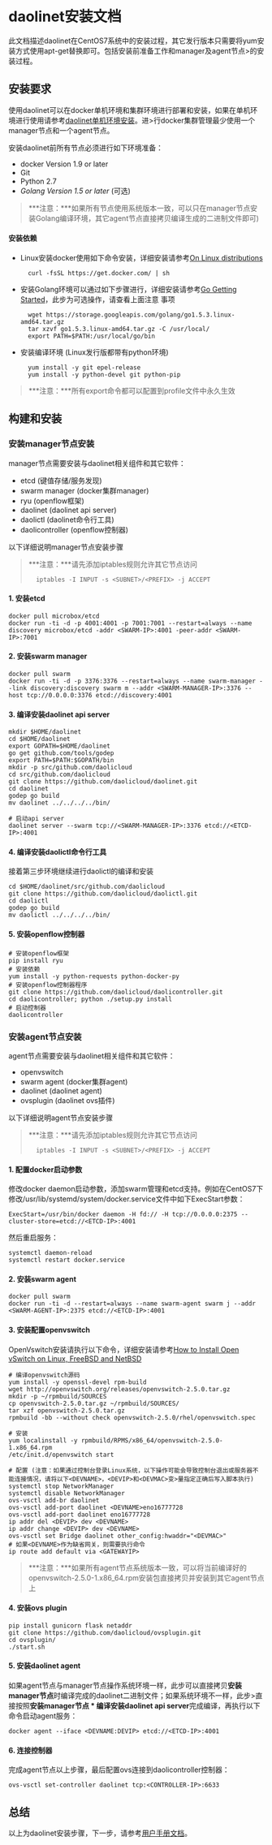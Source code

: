 daolinet安装文档
==========

此文档描述daolinet在CentOS7系统中的安装过程，其它发行版本只需要将yum安装方式使用apt-get替换即可。包括安装前准备工作和manager及agent节点>的安装过程。

安装要求
----------

使用daolinet可以在docker单机环境和集群环境进行部署和安装，如果在单机环境进行使用请参考[daolinet单机环境安装](DaolinetSingleHost.md)。进>行docker集群管理最少使用一个manager节点和一个agent节点。

安装daolinet前所有节点必须进行如下环境准备：

* docker Version 1.9 or later
* Git
* Python 2.7
* *Golang Version 1.5 or later* (可选)

> ***注意：***如果所有节点使用系统版本一致，可以只在manager节点安装Golang编译环境，其它agent节点直接拷贝编译生成的二进制文件即可)

#### 安装依赖

* Linux安装docker使用如下命令安装，详细安装请参考[On Linux distributions](https://docs.docker.com/engine/installation/linux/)

        curl -fsSL https://get.docker.com/ | sh

* 安装Golang环境可以通过如下步骤进行，详细安装请参考[Go Getting Started](https://golang.org/doc/install)，此步为可选操作，请查看上面注意
事项

        wget https://storage.googleapis.com/golang/go1.5.3.linux-amd64.tar.gz
        tar xzvf go1.5.3.linux-amd64.tar.gz -C /usr/local/
        export PATH=$PATH:/usr/local/go/bin

* 安装编译环境 (Linux发行版都带有python环境)

        yum install -y git epel-release
        yum install -y python-devel git python-pip

> ***注意：***所有export命令都可以配置到profile文件中永久生效

构建和安装
-------------

### 安装manager节点安装

manager节点需要安装与daolinet相关组件和其它软件：

* etcd (键值存储/服务发现)
* swarm manager (docker集群manager)
* ryu (openflow框架)
* daolinet (daolinet api server)
* daolictl (daolinet命令行工具)
* daolicontroller (openflow控制器)

以下详细说明manager节点安装步骤

> ***注意：***请先添加iptables规则允许其它节点访问
>
>       iptables -I INPUT -s <SUBNET>/<PREFIX> -j ACCEPT

#### 1. 安装etcd

    docker pull microbox/etcd
    docker run -ti -d -p 4001:4001 -p 7001:7001 --restart=always --name discovery microbox/etcd -addr <SWARM-IP>:4001 -peer-addr <SWARM-IP>:7001

#### 2. 安装swarm manager

    docker pull swarm
    docker run -ti -d -p 3376:3376 --restart=always --name swarm-manager --link discovery:discovery swarm m --addr <SWARM-MANAGER-IP>:3376 --host tcp://0.0.0.0:3376 etcd://discovery:4001

#### 3. 编译安装daolinet api server

    mkdir $HOME/daolinet
    cd $HOME/daolinet
    export GOPATH=$HOME/daolinet
    go get github.com/tools/godep
    export PATH=$PATH:$GOPATH/bin
    mkdir -p src/github.com/daolicloud
    cd src/github.com/daolicloud
    git clone https://github.com/daolicloud/daolinet.git
    cd daolinet
    godep go build
    mv daolinet ../../../../bin/

    # 启动api server
    daolinet server --swarm tcp://<SWARM-MANAGER-IP>:3376 etcd://<ETCD-IP>:4001

#### 4. 编译安装daolictl命令行工具

接着第三步环境继续进行daolictl的编译和安装

    cd $HOME/daolinet/src/github.com/daolicloud
    git clone https://github.com/daolicloud/daolictl.git
    cd daolictl
    godep go build
    mv daolictl ../../../../bin/

#### 5. 安装openflow控制器

    # 安装openflow框架
    pip install ryu
    # 安装依赖
    yum install -y python-requests python-docker-py
    # 安装openflow控制器程序
    git clone https://github.com/daolicloud/daolicontroller.git
    cd daolicontroller; python ./setup.py install
    # 启动控制器
    daolicontroller

### 安装agent节点安装

agent节点需要安装与daolinet相关组件和其它软件：

* openvswitch
* swarm agent (docker集群agent)
* daolinet (daolinet agent)
* ovsplugin (daolinet ovs插件)

以下详细说明agent节点安装步骤

> ***注意：***请先添加iptables规则允许其它节点访问
>
>       iptables -I INPUT -s <SUBNET>/<PREFIX> -j ACCEPT

#### 1. 配置docker启动参数

修改docker daemon启动参数，添加swarm管理和etcd支持。例如在CentOS7下修改/usr/lib/systemd/system/docker.service文件中如下ExecStart参数：

    ExecStart=/usr/bin/docker daemon -H fd:// -H tcp://0.0.0.0:2375 --cluster-store=etcd://<ETCD-IP>:4001

然后重启服务：

    systemctl daemon-reload
    systemctl restart docker.service

#### 2. 安装swarm agent

    docker pull swarm
    docker run -ti -d --restart=always --name swarm-agent swarm j --addr <SWARM-AGENT-IP>:2375 etcd://<ETCD-IP>:4001

#### 3. 安装配置openvswitch

OpenVswitch安装请执行以下命令，详细安装请参考[How to Install Open vSwitch on Linux, FreeBSD and NetBSD](https://github.com/openvswitch/ovs/blob/master/INSTALL.md)

    # 编译openvswitch源码
    yum install -y openssl-devel rpm-build
    wget http://openvswitch.org/releases/openvswitch-2.5.0.tar.gz
    mkdir -p ~/rpmbuild/SOURCES
    cp openvswitch-2.5.0.tar.gz ~/rpmbuild/SOURCES/
    tar xzf openvswitch-2.5.0.tar.gz
    rpmbuild -bb --without check openvswitch-2.5.0/rhel/openvswitch.spec

    # 安装
    yum localinstall -y rpmbuild/RPMS/x86_64/openvswitch-2.5.0-1.x86_64.rpm
    /etc/init.d/openvswitch start

    # 配置 (注意：如果通过控制台登录Linux系统，以下操作可能会导致控制台退出或服务器不能连接情况，请将以下<DEVNAME>，<DEVIP>和<DEVMAC>变>量指定正确后写入脚本执行)
    systemctl stop NetworkManager
    systemctl disable NetworkManager
    ovs-vsctl add-br daolinet
    ovs-vsctl add-port daolinet <DEVNAME>eno16777728
    ovs-vsctl add-port daolinet eno16777728
    ip addr del <DEVIP> dev <DEVNAME>
    ip addr change <DEVIP> dev <DEVNAME>
    ovs-vsctl set Bridge daolinet other_config:hwaddr="<DEVMAC>"
    # 如果<DEVNAME>作为缺省网关，则需要执行命令
    ip route add default via <GATEWAYIP>

> ***注意：***如果所有agent节点系统版本一致，可以将当前编译好的openvswitch-2.5.0-1.x86_64.rpm安装包直接拷贝并安装到其它agent节点上

#### 4. 安装ovs plugin

    pip install gunicorn flask netaddr
    git clone https://github.com/daolicloud/ovsplugin.git
    cd ovsplugin/
    ./start.sh

#### 5. 安装daolinet agent

如果agent节点与manager节点操作系统环境一样，此步可以直接拷贝**安装manager节点**时编译完成的daolinet二进制文件；如果系统环境不一样，此步>直接按照**安装manager节点 \* 编译安装daolinet api server**完成编译，再执行以下命令启动agent服务：

    docker agent --iface <DEVNAME:DEVIP> etcd://<ETCD-IP>:4001

#### 6. 连接控制器

完成agent节点以上步骤，最后配置ovs连接到daolicontroller控制器：

    ovs-vsctl set-controller daolinet tcp:<CONTROLLER-IP>:6633

## 总结

以上为daolinet安装步骤，下一步，请参考[用户手册文档](UserGuide.md)。
